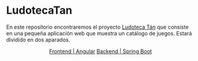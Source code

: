 ﻿# LudotecaTan
En este repositorio encontraremos el proyecto <a href="https://github.com/Gokiina/DiaryApp/tree/main" target="_blank">Ludoteca Tán</a> que consiste en una pequeña aplicación web que muestra un catálogo de juegos.
Estará dividido en dos aparados.

<div  align="center">
    <a href="https://github.com/Gokiina/DiaryApp/tree/main" target="_blank">Frontend | Angular</a>
  	<a href="https://github.com/Gokiina/DiaryApp/tree/main" target="_blank">Backend | Spring Boot</a>
	</div>
